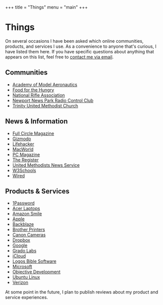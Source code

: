 +++
title = "Things"
menu = "main"
+++

# Things

On several occasions I have been asked which online communities, products, and services I use. As a convenience to anyone that's curious, I have listed them here. If you have specific questions about anything that appears on this list, feel free to [contact me via email](mailto:kevan.sizemore@gmail.com).

## Communities  

- [Academy of Model Aeronautics](https://modelaircraft.org/)
- [Food for the Hungry](https://fh.org/)
- [National Rifle Association](https://nra.org/)
- [Newport News Park Radio Control Club](https://newportnewsrc.org/)
- [Trinity United Methodist Church](https://mytrinity.org/)

## News & Information  

- [Full Circle Magazine](https://fullcirclemagazine.org/)
- [Gizmodo](https://gizmodo.com/)
- [Lifehacker](https://lifehacker.com/)
- [MacWorld](https://www.macworld.com/)
- [PC Magazine](https://www.pcmag.com/)
- [The Register](https://www.theregister.co.uk/)
- [United Methodists News Service](https://www.umnews.org/)
- [W3Schools](https://www.w3schools.com/)
- [Wired](https://www.wired.com/)

## Products & Services  

- [1Password](https://1password.com/) 
- [Acer Laptops](https://www.acer.com/) 
- [Amazon Smile](https://smile.amazon.com/) 
- [Apple](https://www.apple.com/) 
- [Backblaze](https://www.backblaze.com/) 
- [Brother Printers](https://www.brother-usa.com/) 
- [Canon Cameras](https://global.canon/) 
- [Dropbox](https://www.dropbox.com/) 
- [Google](https://www.google.com/) 
- [Grado Labs](https://gradolabs.com/) 
- [iCloud](https://www.icloud.com/) 
- [Logos Bible Software](https://www.logos.com/) 
- [Microsoft](https://www.microsoft.com/) 
- [Objective Development](https://www.obdev.at/) 
- [Ubuntu Linux](https://ubuntu.com/) 
- [Verizon](https://www.verizon.com/) 

At some point in the future, I plan to publish reviews about my product and service experiences.


